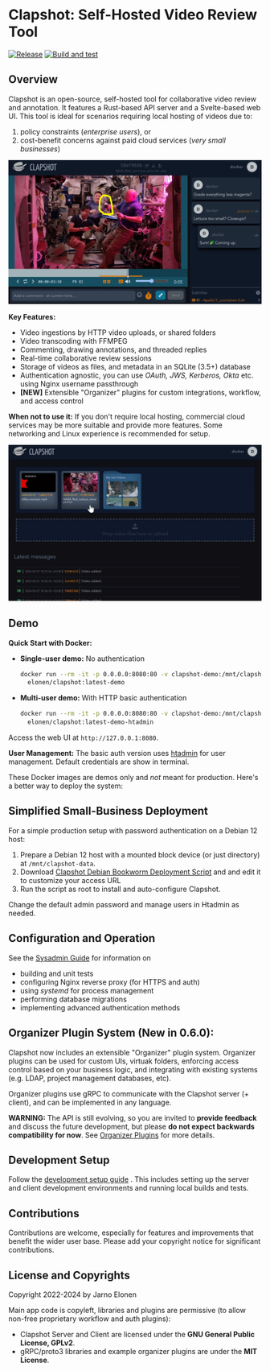 # Clapshot: Self-Hosted Video Review Tool
[![Release](https://img.shields.io/github/v/release/elonen/clapshot?include_prereleases)]() [![Build and test](https://github.com/elonen/clapshot/actions/workflows/docker-test.yml/badge.svg)](https://github.com/elonen/clapshot/actions/workflows/docker-test.yml)

## Overview

Clapshot is an open-source, self-hosted tool for collaborative video review and annotation. It features a Rust-based API server and a Svelte-based web UI. This tool is ideal for scenarios requiring local hosting of videos due to:
1. policy constraints (*enterprise users*), or
2. cost-benefit concerns against paid cloud services (*very small businesses*)

![Review UI screenshot](doc/video-commenting.webp)

**Key Features:**
- Video ingestions by HTTP video uploads, or shared folders
- Video transcoding with FFMPEG
- Commenting, drawing annotations, and threaded replies
- Real-time collaborative review sessions
- Storage of videos as files, and metadata in an SQLite (3.5+) database
- Authentication agnostic, you can use *OAuth, JWS, Kerberos, Okta* etc. using Nginx username passthrough
- **[NEW]** Extensible "Organizer" plugins for custom integrations, workflow, and access control

**When not to use it:** If you don't require local hosting, commercial cloud services may be more suitable and provide more features. Some networking and Linux experience is recommended for setup.

![Video listing screenshot](doc/video-list.webp)

## Demo

**Quick Start with Docker:**

- **Single-user demo:** No authentication
  ```bash
  docker run --rm -it -p 0.0.0.0:8080:80 -v clapshot-demo:/mnt/clapshot-data/data \
    elonen/clapshot:latest-demo
  ```
- **Multi-user demo:** With HTTP basic authentication
  ```bash
  docker run --rm -it -p 0.0.0.0:8080:80 -v clapshot-demo:/mnt/clapshot-data/data \
    elonen/clapshot:latest-demo-htadmin
  ```

Access the web UI at `http://127.0.0.1:8080`.

**User Management:** The basic auth version uses [htadmin](https://github.com/soster/htadmin) for user management. Default credentials are show in terminal.

These Docker images are demos only and _not_ meant for production. Here's a better way to deploy the system:

## Simplified Small-Business Deployment

For a simple production setup with password authentication on a Debian 12 host:

1. Prepare a Debian 12 host with a mounted block device (or just directory) at `/mnt/clapshot-data`.
2. Download [Clapshot Debian Bookworm Deployment Script](https://gist.github.com/elonen/80a721f13bb4ec1378765270094ed5d5) and and edit it to customize your access URL
3. Run the script as root to install and auto-configure Clapshot.

Change the default admin password and manage users in Htadmin as needed.

## Configuration and Operation

See the [Sysadmin Guide](doc/sysadmin-guide.md) for information on
- building and unit tests
- configuring Nginx reverse proxy (for HTTPS and auth)
- using *systemd* for process management
- performing database migrations
- implementing advanced authentication methods

## Organizer Plugin System (New in 0.6.0):
Clapshot now includes an extensible "Organizer" plugin system. Organizer plugins can be used for custom UIs, virtuak folders, enforcing access control based on your business logic, and integrating with existing systems (e.g. LDAP, project management databases, etc).

Organizer plugins use gRPC to communicate with the Clapshot server (+ client), and can be implemented in any language.

**WARNING:** The API is still evolving, so you are invited to **provide feedback** and discuss the future development, but please **do not expect backwards compatibility for now**. See [Organizer Plugins](doc/organizer-plugins.md) for more details.

## Development Setup

Follow the [development setup guide](doc/development-setup.md) . This includes setting up the server and client development environments and running local builds and tests.

## Contributions

Contributions are welcome, especially for features and improvements that benefit the wider user base. Please add your copyright notice for significant contributions.

## License and Copyrights

Copyright 2022-2024 by Jarno Elonen

Main app code is copyleft, libraries and plugins are permissive (to allow non-free proprietary workflow and auth plugins):

- Clapshot Server and Client are licensed under the **GNU General Public License, GPLv2**.
- gRPC/proto3 libraries and example organizer plugins are under the **MIT License**.
